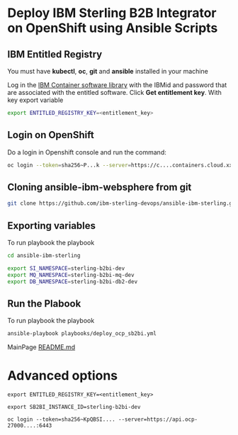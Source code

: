 # Deploy IBM Sterling B2B Integrator on OpenShift using Ansible Scripts

## IBM Entitled Registry

You must have **kubectl**, **oc**, **git** and **ansible** installed in your machine

Log in the [IBM Container software library](https://myibm.ibm.com/products-services/containerlibrary) with the IBMid and password that are associated with the entitled software. Click **Get entitlement key**. With key export variable

```bash 
export ENTITLED_REGISTRY_KEY=<entitlement_key>
```

## Login on OpenShift

Do a login in Openshift console and run the command:

```bash 
oc login --token=sha256~P...k --server=https://c....containers.cloud.xxx.com:31234
```

## Cloning ansible-ibm-websphere from git

```bash 
git clone https://github.com/ibm-sterling-devops/ansible-ibm-sterling.git
```

## Exporting variables

To run playbook the playbook

```bash 
cd ansible-ibm-sterling

export SI_NAMESPACE=sterling-b2bi-dev
export MQ_NAMESPACE=sterling-b2bi-mq-dev
export DB_NAMESPACE=sterling-b2bi-db2-dev
```

## Run the Plabook

To run playbook the playbook

```bash 
ansible-playbook playbooks/deploy_ocp_sb2bi.yml
```

MainPage [README.md](../README.md)


# Advanced options

```
export ENTITLED_REGISTRY_KEY=<entitlement_key>

export SB2BI_INSTANCE_ID=sterling-b2bi-dev

oc login --token=sha256~KpQBSI.... --server=https://api.ocp-27000....:6443
```
